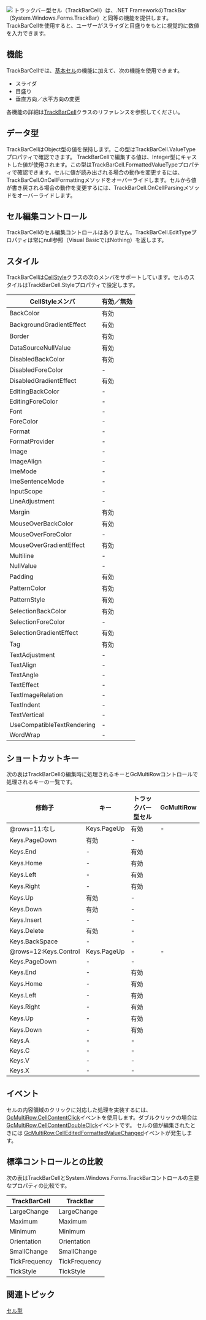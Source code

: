 ![](/DOCUMENT_SITE_LINK_PREFIX_HERE/document-site-files/images/f148c511-6e98-4b55-9904-150a375d5825/images/userguide/celltype_trackbarcell_01.png)
トラックバー型セル（TrackBarCell）は、.NET FrameworkのTrackBar（System.Windows.Forms.TrackBar）と同等の機能を提供します。TrackBarCellを使用すると、ユーザーがスライダと目盛りをもとに視覚的に数値を入力できます。

## 機能

TrackBarCellでは、[基本セル](gcdocsite__documentlink?toc-item-id=28dd4e2a-f861-4619-90a2-f710fa4a1ec4)の機能に加えて、次の機能を使用できます。

* スライダ
* 目盛り
* 垂直方向／水平方向の変更

各機能の詳細は[TrackBarCell](gcdocsite__documentlink?toc-item-id=7566c9eb-baad-4d3b-b5ca-96b5425dcc71)クラスのリファレンスを参照してください。

## データ型

TrackBarCellはObject型の値を保持します。この型はTrackBarCell.ValueTypeプロパティで確認できます。
TrackBarCellで編集する値は、Integer型にキャストした値が使用されます。この型はTrackBarCell.FormattedValueTypeプロパティで確認できます。セルに値が読み出される場合の動作を変更するには、TrackBarCell.OnCellFormattingメソッドをオーバーライドします。セルから値が書き戻される場合の動作を変更するには、TrackBarCell.OnCellParsingメソッドをオーバーライドします。

## セル編集コントロール

TrackBarCellのセル編集コントロールはありません。TrackBarCell.EditTypeプロパティは常にnull参照（Visual BasicではNothing）を返します。

## スタイル

TrackBarCellは[CellStyle](gcdocsite__documentlink?toc-item-id=af4fafb4-d9ba-4c3f-b97e-e49e17930e99)クラスの次のメンバをサポートしています。セルのスタイルはTrackBarCell.Styleプロパティで設定します。

| CellStyleメンバ | 有効／無効 |
| ------------ | ----- |
| BackColor | 有効 |
| BackgroundGradientEffect | 有効 |
| Border | 有効 |
| DataSourceNullValue | 有効 |
| DisabledBackColor | 有効 |
| DisabledForeColor | - |
| DisabledGradientEffect | 有効 |
| EditingBackColor | - |
| EditingForeColor | - |
| Font | - |
| ForeColor | - |
| Format | - |
| FormatProvider | - |
| Image | - |
| ImageAlign | - |
| ImeMode | - |
| ImeSentenceMode | - |
| InputScope | - |
| LineAdjustment | - |
| Margin | 有効 |
| MouseOverBackColor | 有効 |
| MouseOverForeColor | - |
| MouseOverGradientEffect | 有効 |
| Multiline | - |
| NullValue | - |
| Padding | 有効 |
| PatternColor | 有効 |
| PatternStyle | 有効 |
| SelectionBackColor | 有効 |
| SelectionForeColor | - |
| SelectionGradientEffect | 有効 |
| Tag | 有効 |
| TextAdjustment | - |
| TextAlign | - |
| TextAngle | - |
| TextEffect | - |
| TextImageRelation | - |
| TextIndent | - |
| TextVertical | - |
| UseCompatibleTextRendering | - |
| WordWrap | - |

## ショートカットキー

次の表はTrackBarCellの編集時に処理されるキーとGcMultiRowコントロールで処理されるキーの一覧です。

| 修飾子 | キー | トラックバー型セル | GcMultiRow |
| --- | --- | --------- | ---------- |
| @rows=11:なし | Keys.PageUp | 有効 | - |
| Keys.PageDown | 有効 | - |
| Keys.End | - | 有効 |
| Keys.Home | - | 有効 |
| Keys.Left | - | 有効 |
| Keys.Right | - | 有効 |
| Keys.Up | 有効 | - |
| Keys.Down | 有効 | - |
| Keys.Insert | - | - |
| Keys.Delete | 有効 | - |
| Keys.BackSpace | - | - |
| @rows=12:Keys.Control | Keys.PageUp | - | - |
| Keys.PageDown | - | - |
| Keys.End | - | 有効 |
| Keys.Home | - | 有効 |
| Keys.Left | - | 有効 |
| Keys.Right | - | 有効 |
| Keys.Up | - | 有効 |
| Keys.Down | - | 有効 |
| Keys.A | - | - |
| Keys.C | - | - |
| Keys.V | - | - |
| Keys.X | - | - |

## イベント

セルの内容領域のクリックに対応した処理を実装するには、[GcMultiRow.CellContentClick](gcdocsite__documentlink?toc-item-id=a59fc2ac-3093-446c-98fe-5b601036b877)イベントを使用します。ダブルクリックの場合は[GcMultiRow.CellContentDoubleClick](gcdocsite__documentlink?toc-item-id=c87ff18a-8c70-408b-9728-dca7487b3ceb)イベントです。
セルの値が編集されたときには [GcMultiRow.CellEditedFormattedValueChanged](gcdocsite__documentlink?toc-item-id=25d6288b-b69a-4969-a9d9-d468a6f9cf68)イベントが発生します。

## 標準コントロールとの比較

次の表はTrackBarCellとSystem.Windows.Forms.TrackBarコントロールの主要なプロパティの比較です。

| TrackBarCell | TrackBar |
| ------------ | -------- |
| LargeChange | LargeChange |
| Maximum | Maximum |
| Minimum | Minimum |
| Orientation | Orientation |
| SmallChange | SmallChange |
| TickFrequency | TickFrequency |
| TickStyle | TickStyle |

## 関連トピック

[セル型](gcdocsite__documentlink?toc-item-id=53f8b81b-ef95-42e6-b7e8-1e7438c9cf39)